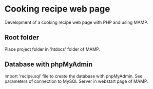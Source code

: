 # Cooking recipe web page

Development of a cooking recipe web page with PHP and using MAMP.

## Root folder

Place project folder in 'htdocs' folder of MAMP.

## Database with phpMyAdmin

Import 'recipe.sql' file to create the database with phpMyAdmin. See parameters of connection to MySQL Server in webstart page of MAMP. 
